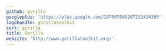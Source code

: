 ```yaml
---
github: gorilla
googleplus: 'https://plus.google.com/107807505287232434305'
logohandle: gorillatoolkit
sort: gorilla
title: Gorilla
website: 'http://www.gorillatoolkit.org/'
---
```

